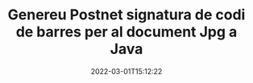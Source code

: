 ---
############################# Static ############################
layout: "auto-gen-signature"
date: 2022-03-01T15:12:22
draft: false
operation: Sign
signaturetype: Barcode
codetype: Postnet
fileformat: Jpg
productName: Java
lang: ca
productCode: java
otherformats: pdf doc docx docm dot dotm dotx odt ott rtf xls xlsx xlsm xlsb csv ods ots xltx xltm ppt pptx pps ppsx odp otp potx potm pptm ppsm png jpg bmp gif tiff svg webp wmf
breadcrumb: Put  Barcode signature on Jpg for Java

############################# Head ############################
head_title: "Document electrònic Jpg amb codi de barres Postnet a Java"
head_description: "Creeu la signatura de codi de barres Postnet i poseu-la al document Jpg amb Java utilitzant un parell de línies de codi. Utilitzeu l'API de signatura de documents de GroupDocs per signar diversos formats de fitxer."

############################# Header ############################
title: "Genereu Postnet signatura de codi de barres per al document Jpg a Java"
description: "eSigne els vostres documents comercials de Jpg amb el codi de barres Postnet. Genereu la signatura de codi de barres de manera ràpida i senzilla amb unes poques línies de codi per configurar les opcions de signatura."
bg_image: "https://cms.admin.containerize.com/templates/aspose/App_Themes/V3/images/bg/header1.png"
bg_overlay: false
button:
    enable: true

############################# SubMenu ############################
submenu:
    enable: true

    left:
        img_alt: "GroupDocs.Signature for Java"
        image: "https://cms.admin.containerize.com/templates/groupdocs/images/product-logos/90x90-noborder/groupdocs-signature-java.png"
        product: "GroupDocs.Signature"
        platform: "Java"



############################# About ############################
about:
    enable: true
    title: "Sobre l'API de signatures de codi de barres de GroupDocs.Signature for Java."
    content: |
        [GroupDocs.Signature for Java](https://products.groupdocs.com/signature/java/) és una API ràpida i senzilla per gestionar la signatura electrònica de documents digitals mitjançant tipus de codi de barres com UPCA, UPCE, EAN13, EAN14, Code39, Code39Extended, Code128, Codabar, Postnet, ISBN , ITF14 i molts altres. Els clients poden crear fàcilment codis de barres que proporcionen el text necessari i posar-los en PDF, documents de Microsoft Office Words, llibres de treball de Microsoft Office Excel, presentacions de MS PowerPoint, fitxers Adobe Photoshop i diversos formats d'imatge. Els codis de barres col·locats als documents es poden actualitzar, cercar, verificar, suprimir o visualitzar prèviament. A més, s'admet la personalització de codis de barres.
    

############################# Steps ############################
steps:
    enable: true
    title_left: "Passos per signar Jpg amb Barcode a Java"
    content_left: |
        [GroupDocs.Signature for Java](https://products.groupdocs.com/signature/java/) ofereix la possibilitat de signar documents Jpg amb signatures Barcode de manera ràpida i senzilla.
        
        * Creeu una instància de la classe Signature que proporcioni el fitxer Jpg que s'ha de signar com a camí o flux de memòria
        * Instancieu la classe SignOptions i configureu totes les dades sol·licitades.
        * Invoqueu el mètode Signature.Sign() passant el fitxer de sortida Jpg o el flux de memòria

    title_right: " Requisits del sistema"
    content_right: |
        GroupDocs.Signature for Java són compatibles amb totes les plataformes i sistemes operatius principals. Abans d'executar el codi següent, assegureu-vos que teniu els següents requisits previs instal·lats al vostre sistema.

        * Sistemes operatius: Microsoft Windows, Linux, MacOS
        * Entorns de desenvolupament: NetBeans, Intellij IDEA, Eclipse, etc.
        * Java runtime: J2SE 6.0 and above
        * Obteniu l'últim GroupDocs.Signature for Java de [Maven](https://repository.groupdocs.com/webapp/#/artifacts/browse/tree/General/repo/com/groupdocs/groupdocs-signature)
         
    code: |
        ```java    
                
        // Set up input Jpg file
        String filePath = "input.jpg";
        // Set up output file
        String outputFilePath = "output.jpg";

        // Instantiate Signature for input file
        Signature signature = new Signature(filePath);

        // create barcode option with predefined barcode text
        BarcodeSignOptions options = new BarcodeSignOptions("John Smith");

        // setup Barcode encoding type
        options.setEncodeType(BarcodeTypes.Postnet);

        // set signature position
        options.setLeft(50);
        options.setTop(50);
        options.setWidth(200);
        options.setHeight(50);

        // sign Jpg document
        SignResult result = signature.sign(outputFilePath, options);

        ```

############################# Demos ############################
demos:
    enable: true
    title: "Signant documents de Jpg amb Barcode Demostració en directe"
    content: |
       Signa el fitxer Jpg amb diverses signatures ara mateix visitant el lloc web [GroupDocs.Signature App](https://products.groupdocs.app/signature/family). Demostració gratuïta en línia esperant-te.

        
############################# About Formats ############################
about_formats:
    enable: true
    format:
        # format loop
        - icon: "fas fa-barcode"
          title: "About Postnet Barcode"
          content: |
            POSTNET (Tècnica de codificació numèrica postal) és una simbologia de codi de barres utilitzada pel servei postal dels Estats Units per ajudar a dirigir el correu.
          characterset: |
             Dígits numèrics (0-9).
          textcapacity: |
             Fins a 11 caràcters.
          image: |
             iVBORw0KGgoAAAANSUhEUgAAACcAAAAjCAYAAAAXMhMjAAAAAXNSR0IArs4c6QAAAARnQU1BAACxjwv8YQUAAAAJcEhZcwAADsMAAA7DAcdvqGQAAACeSURBVFhH7c7BCkMxEELR/P9Pp1LoRrCXpi4Cbw5kIRKZtS82x52a407Ncae+HrfWer8Pyr+i/3NcQv/nuIT+z3EJ/X/Ocf9mlxuhsXZ2uREaa2eXG6Gxdna5ERprZ5cbobF2drkRGmtnlxuhsXZ2uREaa2eXG6Gxdna5ERprZ5cbobF2drkRGmtnlxuhsXZ2ubnAHHdqjjt18XF7vwDevzbHqsQWPwAAAABJRU5ErkJggg==

          link: ""

############################# More Formats ############################
more_formats:
    enable: true
    title: "Altres signatures admeses de Barcode per a Java"
    content: |
        "També podeu signar Jpg amb altres tipus de signatura. Si us plau, consulteu la llista a continuació."
    format: 
        
       
back_to_top:
    enable: true
---
